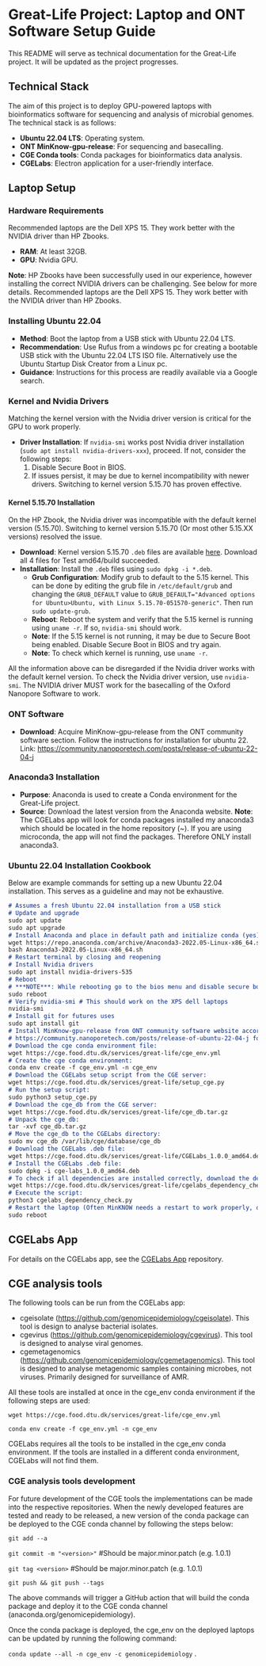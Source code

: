 # Great-Life Project: Laptop and ONT Software Setup Guide
This README will serve as technical documentation for the Great-Life project. It will be updated as the project progresses.

## Technical Stack

The aim of this project is to deploy GPU-powered laptops with bioinformatics software for sequencing and analysis of microbial genomes. The technical stack is as follows:

- **Ubuntu 22.04 LTS**: Operating system.
- **ONT MinKnow-gpu-release**: For sequencing and basecalling.
- **CGE Conda tools**: Conda packages for bioinformatics data analysis.
- **CGELabs**: Electron application for a user-friendly interface.

## Laptop Setup

### Hardware Requirements

Recommended laptops are the Dell XPS 15. They work better with the NVIDIA driver than HP Zbooks.

- **RAM**: At least 32GB.
- **GPU**: Nvidia GPU. 

**Note**: HP Zbooks have been successfully used in our experience, however installing the correct NVIDIA drivers can be challenging. See below for more details. Recommended laptops are the Dell XPS 15. They work better with the NVIDIA driver than HP Zbooks.

### Installing Ubuntu 22.04

- **Method**: Boot the laptop from a USB stick with Ubuntu 22.04 LTS.
- **Recommendation**: Use Rufus from a windows pc for creating a bootable USB stick with the Ubuntu 22.04 LTS ISO file. Alternatively use the Ubuntu Startup Disk Creator from a Linux pc.
- **Guidance**: Instructions for this process are readily available via a Google search.

### Kernel and Nvidia Drivers

Matching the kernel version with the Nvidia driver version is critical for the GPU to work properly.

- **Driver Installation**: If `nvidia-smi` works post Nvidia driver installation (`sudo apt install nvidia-drivers-xxx`), proceed. If not, consider the following steps:
  1. Disable Secure Boot in BIOS.
  2. If issues persist, it may be due to kernel incompatibility with newer drivers. Switching to kernel version 5.15.70 has proven effective.

#### Kernel 5.15.70 Installation

On the HP Zbook, the Nvidia driver was incompatible with the default kernel version (5.15.70). Switching to kernel version 5.15.70 (Or most other 5.15.XX versions) resolved the issue.

- **Download**: Kernel version 5.15.70 `.deb` files are available [here](https://kernel.ubuntu.com/mainline/v5.15.70/). Download all 4 files for Test amd64/build succeeded.
- **Installation**: Install the `.deb` files using `sudo dpkg -i *.deb`.
  - **Grub Configuration**: Modify grub to default to the 5.15 kernel. This can be done by editing the grub file in `/etc/default/grub` and changing the `GRUB_DEFAULT` value to `GRUB_DEFAULT="Advanced options for Ubuntu>Ubuntu, with Linux 5.15.70-051570-generic"`. Then run `sudo update-grub`.  
  - **Reboot**: Reboot the system and verify that the 5.15 kernel is running using `uname -r`. If so, `nvidia-smi` should work.
  - **Note**: If the 5.15 kernel is not running, it may be due to Secure Boot being enabled. Disable Secure Boot in BIOS and try again.
  - **Note**: To check which kernel is running, use `uname -r`.

All the information above can be disregarded if the Nvidia driver works with the default kernel version. To check the Nvidia driver version, use `nvidia-smi`.
The NVIDIA driver MUST work for the basecalling of the Oxford Nanopore Software to work.

### ONT Software

- **Download**: Acquire MinKnow-gpu-release from the ONT community software section. Follow the instructions for installation for ubuntu 22.
Link: https://community.nanoporetech.com/posts/release-of-ubuntu-22-04-j
### Anaconda3 Installation

- **Purpose**: Anaconda is used to create a Conda environment for the Great-Life project.
- **Source**: Download the latest version from the Anaconda website.
**Note**: The CGELabs app will look for conda packages installed my anaconda3 which should be located in the home repository (~). If you are using microconda, the app will not find the packages. Therefore ONLY install anaconda3.

### Ubuntu 22.04 Installation Cookbook

Below are example commands for setting up a new Ubuntu 22.04 installation. This serves as a guideline and may not be exhaustive.

```markdown
# Assumes a fresh Ubuntu 22.04 installation from a USB stick
# Update and upgrade
sudo apt update 
sudo apt upgrade
# Install Anaconda and place in default path and initialize conda (yes)
wget https://repo.anaconda.com/archive/Anaconda3-2022.05-Linux-x86_64.sh
bash Anaconda3-2022.05-Linux-x86_64.sh
# Restart terminal by closing and reopening
# Install Nvidia drivers
sudo apt install nvidia-drivers-535
# Reboot
# ***NOTE***: While rebooting go to the bios menu and disable secure boot (Likely f12 or f10 on boot)
sudo reboot
# Verify nvidia-smi # This should work on the XPS dell laptops
nvidia-smi
# Install git for futures uses
sudo apt install git
# Install MinKnow-gpu-release from ONT community software website according to instructions
# https://community.nanoporetech.com/posts/release-of-ubuntu-22-04-j for ubuntu 22.04 download of MinKNOW
# Download the cge conda environment file:
wget https://cge.food.dtu.dk/services/great-life/cge_env.yml
# Create the cge conda environment:
conda env create -f cge_env.yml -n cge_env
# Download the CGELabs setup script from the CGE server:
wget https://cge.food.dtu.dk/services/great-life/setup_cge.py
# Run the setup script:
sudo python3 setup_cge.py
# Download the cge_db from the CGE server:
wget https://cge.food.dtu.dk/services/great-life/cge_db.tar.gz
# Unpack the cge_db:
tar -xvf cge_db.tar.gz
# Move the cge_db to the CGELabs directory:
sudo mv cge_db /var/lib/cge/database/cge_db
# Download the CGELabs .deb file:
wget https://cge.food.dtu.dk/services/great-life/CGELabs_1.0.0_amd64.deb
# Install the CGELabs .deb file:
sudo dpkg -i cge-labs_1.0.0_amd64.deb
# To check if all dependencies are installed correctly, download the dependency check script from the CGE server:
wget https://cge.food.dtu.dk/services/great-life/cgelabs_dependency_check.py
# Execute the script:
python3 cgelabs_dependency_check.py
# Restart the laptop (Often MinKNOW needs a restart to work properly, otherwise it might not be able to detect the minion sequencer)
sudo reboot

```

## CGELabs App
For details on the CGELabs app, see the [CGELabs App](https://github.com/genomicepidemiology/CGELabs) repository.

## CGE analysis tools

The following tools can be run from the CGELabs app:

- cgeisolate (https://github.com/genomicepidemiology/cgeisolate). This tool is design to analyse bacterial isolates.
- cgevirus (https://github.com/genomicepidemiology/cgevirus). This tool is designed to analyse viral genomes.
- cgemetagenomics (https://github.com/genomicepidemiology/cgemetagenomics). This tool is designed to analyse metagenomic samples containing microbes, not viruses. Primarily designed for surveillance of AMR.

All these tools are installed at once in the cge_env conda environment if the following steps are used:

`wget https://cge.food.dtu.dk/services/great-life/cge_env.yml`

`conda env create -f cge_env.yml -n cge_env`

CGELabs requires all the tools to be installed in the cge_env conda environment. If the tools are installed in a different conda environment, CGELabs will not find them.

### CGE analysis tools development

For future development of the CGE tools the implementations can be made into the respective repositories. 
When the newly developed features are tested and ready to be released, a new version of the conda package can be deployed to the CGE conda channel by following the steps below:

`git add --a`

`git commit -m "<version>"` #Should be major.minor.patch (e.g. 1.0.1)

`git tag <version>` #Should be major.minor.patch (e.g. 1.0.1)

`git push && git push --tags`

The above commands will trigger a GitHub action that will build the conda package and deploy it to the CGE conda channel (anaconda.org/genomicepidemiology).

Once the conda package is deployed, the cge_env on the deployed laptops can be updated by running the following command:

`conda update --all -n cge_env -c genomicepidemiology`
.


